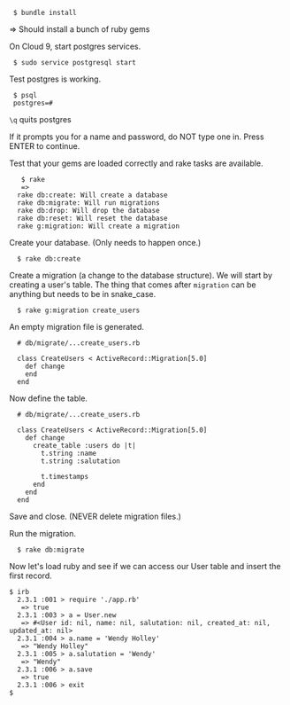 ```
 $ bundle install
```
=> Should install a bunch of ruby gems


On Cloud 9, start postgres services.
```
 $ sudo service postgresql start
```

Test postgres is working.

```
 $ psql
 postgres=#
```

`\q` quits postgres

If it prompts you for a name and password, do NOT type one in.  Press ENTER to continue.


Test that your gems are loaded correctly and rake tasks are available.
```
   $ rake
   =>
  rake db:create: Will create a database
  rake db:migrate: Will run migrations
  rake db:drop: Will drop the database
  rake db:reset: Will reset the database
  rake g:migration: Will create a migration
```

Create your database.  (Only needs to happen once.)

```
  $ rake db:create
```

Create a migration (a change to the database structure).  We will start by creating a user's table.  The thing that comes after `migration` can be anything but needs to be in snake_case.

```
  $ rake g:migration create_users
```

An empty migration file is generated.
```
  # db/migrate/...create_users.rb

  class CreateUsers < ActiveRecord::Migration[5.0]
    def change
    end
  end
```

Now define the table.

```
  # db/migrate/...create_users.rb

  class CreateUsers < ActiveRecord::Migration[5.0]
    def change
      create_table :users do |t|
        t.string :name
        t.string :salutation
   
        t.timestamps
      end
    end
  end
```
Save and close.  (NEVER delete migration files.)

Run the migration. 
```
  $ rake db:migrate
```

Now let's load ruby and see if we can access our User table and insert the first record.
```
$ irb           
  2.3.1 :001 > require './app.rb'
   => true 
  2.3.1 :003 > a = User.new
   => #<User id: nil, name: nil, salutation: nil, created_at: nil, updated_at: nil> 
  2.3.1 :004 > a.name = 'Wendy Holley'
   => "Wendy Holley" 
  2.3.1 :005 > a.salutation = 'Wendy'
   => "Wendy" 
  2.3.1 :006 > a.save
   => true 
  2.3.1 :006 > exit
$
```
